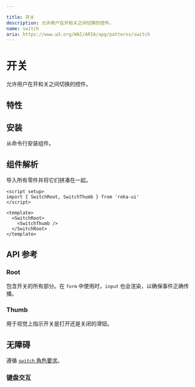 ```yaml
---

title: 开关
description: 允许用户在开和关之间切换的控件。
name: switch
aria: https://www.w3.org/WAI/ARIA/apg/patterns/switch
---
```


# 开关

<Description>
允许用户在开和关之间切换的控件。
</Description>

<ComponentPreview name="Switch" />

## 特性

<Highlights
  :features="['全键盘导航', '可以是受控的或非受控的']"
/>

## 安装

从命令行安装组件。

<InstallationTabs value="reka-ui" />

## 组件解析

导入所有零件并将它们拼凑在一起。

```vue
<script setup>
import { SwitchRoot, SwitchThumb } from 'reka-ui'
</script>

<template>
  <SwitchRoot>
    <SwitchThumb />
  </SwitchRoot>
</template>
```

## API 参考

### Root

包含开关的所有部分。在 `form` 中使用时，`input` 也会渲染，以确保事件正确传播。

<!-- @include: @/zh/meta/SwitchRoot.md -->

<DataAttributesTable
  :data="[
    {
      attribute: '[data-state]',
      values: ['checked', 'unchecked'],
    },
    {
      attribute: '[data-disabled]',
      values: '禁用时存在',
    },
  ]"
/>

### Thumb

用于视觉上指示开关是打开还是关闭的滑钮。

<!-- @include: @/zh/meta/SwitchThumb.md -->

<DataAttributesTable
  :data="[
    {
      attribute: '[data-state]',
      values: ['checked', 'unchecked'],
    },
    {
      attribute: '[data-disabled]',
      values: '禁用时存在',
    },
  ]"
/>

## 无障碍

遵循 [`switch` 角色要求](https://www.w3.org/WAI/ARIA/apg/patterns/switch)。

### 键盘交互

<KeyboardTable
  :data="[
    {
      keys: ['Space'],
      description: '切换组件的状态。',
    },
    {
      keys: ['Enter'],
      description: '切换组件的状态。',
    },
  ]"
/>
